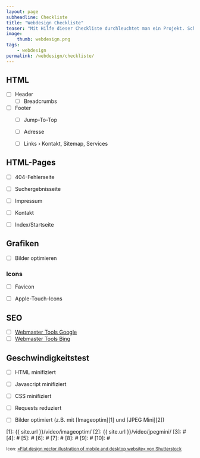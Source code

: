 ```yaml
---
layout: page
subheadline: Checkliste
title: "Webdesign Checkliste"
teaser: "Mit Hilfe dieser Checkliste durchleuchtet man ein Projekt. Schnell überprüft man, ob alle Elemente, Einstellungen für Suchmaschinen und die Geschwindigkeit optimiert wurde."
image:
    thumb: webdesign.png
tags:
    - webdesign
permalink: /webdesign/checkliste/
---
```


## HTML

- [ ] Header
	- [ ] Breadcrumbs
- [ ] Footer
	- [ ] Jump-To-Top
	- [ ] Adresse
	- [ ] Links › Kontakt, Sitemap, Services


## HTML-Pages

- [ ] 404-Fehlerseite
- [ ] Suchergebnisseite
- [ ] Impressum
- [ ] Kontakt
- [ ] Index/Startseite


## Grafiken

- [ ] Bilder optimieren

### Icons

- [ ] Favicon
- [ ] Apple-Touch-Icons


## SEO

- [ ] [Webmaster Tools Google](https://www.google.com/webmasters/sitemaps/)
- [ ] [Webmaster Tools Bing](http://www.bing.com/webmaster)

## Geschwindigkeitstest

- [ ] HTML minifiziert
- [ ] Javascript minifiziert
- [ ] CSS minifiziert
- [ ] Requests reduziert
- [ ] Bilder optimiert (z.B. mit [Imageoptim][1] und [JPEG Mini][2])








 [1]: {{ site.url }}/video/imageoptim/
 [2]: {{ site.url }}/video/jpegmini/
 [3]: #
 [4]: #
 [5]: #
 [6]: #
 [7]: #
 [8]: #
 [9]: #
 [10]: #



<small>Icon:  [»Flat design vector illustration of mobile and desktop website« von Shutterstock](http://www.shutterstock.com/pic.mhtml?id=151359191&src=id)</small>